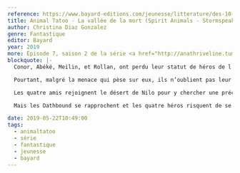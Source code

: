 ```yaml
---
reference: https://www.bayard-editions.com/jeunesse/litterature/des-10-ans/la-vallee-de-la-mort
title: Animal Tatoo - La vallée de la mort (Spirit Animals - Stormspeaker)
author: Christina Diaz Gonzalez
genre: Fantastique
editor: Bayard
year: 2019
more: Épisode 7, saison 2 de la série <a href="http://anathriveline.tumblr.com/tagged/animaltatoo">Animal Tatoo</a>
blockquote: |-
  Conor, Abéké, Meilin, et Rollan, ont perdu leur statut de héros de l’Erdas. Condamnés pour un crime qu’ils n’ont pas commis, bannis et poursuivis, ils sont contraints de fuir pour échapper aux troupes de mercenaires sans pitié, les Oathbound, protecteurs des leaders de l’Erdas

  Pourtant, malgré la menace qui pèse sur eux, ils n’oublient pas leur rôle de protecteurs de l’Erdas

  Les quatre amis rejoignent le désert de Nilo pour y chercher une précieuse relique qui serait reliée à l’histoire de leur Royaume et pourrait leur donner la clé de leur survie. Aux confins de cette vallée isolée, ils découvrent une immense librairie dont le secret est bien gardé. Mais ce lieu sacré n’abrite pas que d’anciens volumes et des parchemins anciens. Les gardiens de ce temple ne sont autres que Takoda et Xanthe, accompagnés de Kovo, le grand traître

  Mais les Oathbound se rapprochent et les quatre héros risquent de se retrouver pris au piège…

date: 2019-05-22T10:49:00
tags:
  - animaltatoo
  - série
  - fantastique
  - jeunesse
  - bayard
---
```

